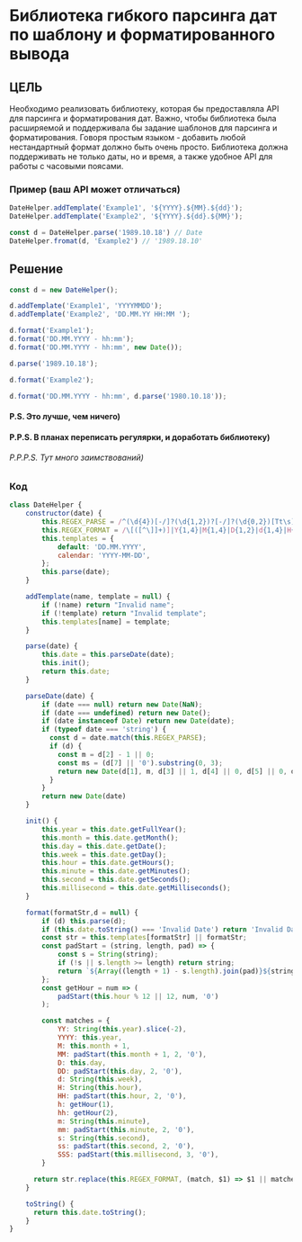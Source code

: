 # Библиотека гибкого парсинга дат по шаблону и форматированного вывода

## ЦЕЛЬ
Необходимо реализовать библиотеку, которая бы предоставляла API для парсинга и форматирования дат. Важно, чтобы библиотека
была расширяемой и поддерживала бы задание шаблонов для парсинга и форматирования. Говоря простым языком - добавить
любой нестандартный формат должно быть очень просто. Библиотека должна поддерживать не только даты, но и время, а также 
удобное API для работы с часовыми поясами.

### Пример (ваш API может отличаться)

```js
DateHelper.addTemplate('Example1', '${YYYY}.${MM}.${dd}');
DateHelper.addTemplate('Example2', '${YYYY}.${dd}.${MM}');

const d = DateHelper.parse('1989.10.18') // Date
DateHelper.fromat(d, 'Example2') // '1989.18.10'
```

## Решение 

```js
const d = new DateHelper();

d.addTemplate('Example1', 'YYYYMMDD');
d.addTemplate('Example2', 'DD.MM.YY HH:MM ');

d.format('Example1');
d.format('DD.MM.YYYY - hh:mm');
d.format('DD.MM.YYYY - hh:mm', new Date());

d.parse('1989.10.18');

d.format('Example2');

d.format('DD.MM.YYYY - hh:mm', d.parse('1980.10.18'));
```


#### P.S. Это лучше, чем ничего)
#### P.P.S. В планах переписать регулярки, и доработать библиотеку) 
###### P.P.P.S. Тут много заимствований)


### Код
```js
class DateHelper {
    constructor(date) {
        this.REGEX_PARSE = /^(\d{4})[-/]?(\d{1,2})?[-/]?(\d{0,2})[Tt\s]*(\d{1,2})?:?(\d{1,2})?:?(\d{1,2})?[.:]?(\d+)?$/
        this.REGEX_FORMAT = /\[([^\]]+)]|Y{1,4}|M{1,4}|D{1,2}|d{1,4}|H{1,2}|h{1,2}|a|A|m{1,2}|s{1,2}|Z{1,2}|SSS/g;
        this.templates = {
            default: 'DD.MM.YYYY',
            calendar: 'YYYY-MM-DD',
        };
        this.parse(date);
    }

    addTemplate(name, template = null) {
        if (!name) return "Invalid name";
        if (!template) return "Invalid template";
        this.templates[name] = template;
    }

    parse(date) {
        this.date = this.parseDate(date);
        this.init();
        return this.date;
    }

    parseDate(date) {
        if (date === null) return new Date(NaN);
        if (date === undefined) return new Date();
        if (date instanceof Date) return new Date(date);
        if (typeof date === 'string') {
          const d = date.match(this.REGEX_PARSE);
          if (d) {
            const m = d[2] - 1 || 0;
            const ms = (d[7] || '0').substring(0, 3);
            return new Date(d[1], m, d[3] || 1, d[4] || 0, d[5] || 0, d[6] || 0, ms);
          }
        }
        return new Date(date)
    }

    init() {
        this.year = this.date.getFullYear();
        this.month = this.date.getMonth();
        this.day = this.date.getDate();
        this.week = this.date.getDay();
        this.hour = this.date.getHours();
        this.minute = this.date.getMinutes();
        this.second = this.date.getSeconds();
        this.millisecond = this.date.getMilliseconds();
    }

    format(formatStr,d = null) {
        if (d) this.parse(d);
        if (this.date.toString() === 'Invalid Date') return 'Invalid Date';
        const str = this.templates[formatStr] || formatStr;
        const padStart = (string, length, pad) => {
            const s = String(string);
            if (!s || s.length >= length) return string;
            return `${Array((length + 1) - s.length).join(pad)}${string}`;
        };
        const getHour = num => (
            padStart(this.hour % 12 || 12, num, '0')
        );

        const matches = {
            YY: String(this.year).slice(-2),
            YYYY: this.year,
            M: this.month + 1,
            MM: padStart(this.month + 1, 2, '0'),
            D: this.day,
            DD: padStart(this.day, 2, '0'),
            d: String(this.week),
            H: String(this.hour),
            HH: padStart(this.hour, 2, '0'),
            h: getHour(1),
            hh: getHour(2),
            m: String(this.minute),
            mm: padStart(this.minute, 2, '0'),
            s: String(this.second),
            ss: padStart(this.second, 2, '0'),
            SSS: padStart(this.millisecond, 3, '0'),
        }

      return str.replace(this.REGEX_FORMAT, (match, $1) => $1 || matches[match]);
    }

    toString() {
      return this.date.toString();
    }
}
```

